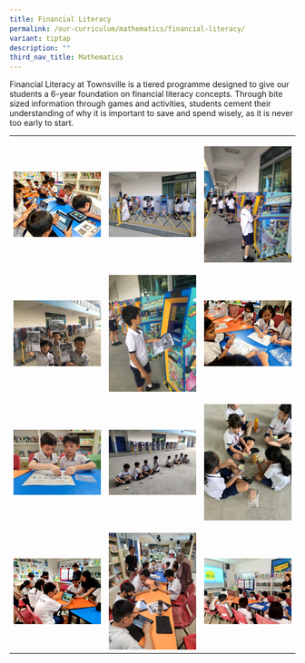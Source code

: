 ```yaml
---
title: Financial Literacy
permalink: /our-curriculum/mathematics/financial-literacy/
variant: tiptap
description: ""
third_nav_title: Mathematics
---
```

<p>Financial Literacy at Townsville is a tiered programme designed to give our students a 6-year foundation on financial literacy concepts. Through bite sized information through games and activities, students cement their understanding of why it is important to save and spend wisely, as it is never too early to start.</p><table><tbody><tr><th rowspan="1" colspan="1"><p></p><div class="isomer-image-wrapper"><img style="width: 100%" height="auto" width="100%" alt="" src="/images/Maths/Financial Literacy/FLphotos__1_.jpeg"></div></th><th rowspan="1" colspan="1"><p></p><div class="isomer-image-wrapper"><img style="width: 100%" height="auto" width="100%" alt="" src="/images/Maths/Financial Literacy/FLphotos__2_.jpeg"></div></th><th rowspan="1" colspan="1"><p></p><div class="isomer-image-wrapper"><img style="width: 100%" height="auto" width="100%" alt="" src="/images/Maths/Financial Literacy/FLphotos__3_.jpeg"></div></th></tr><tr><td rowspan="1" colspan="1"><p></p><div class="isomer-image-wrapper"><img style="width: 100%" height="auto" width="100%" alt="" src="/images/Maths/Financial Literacy/FLphotos__4_.jpeg"></div></td><td rowspan="1" colspan="1"><p></p><div class="isomer-image-wrapper"><img style="width: 100%" height="auto" width="100%" alt="" src="/images/Maths/Financial Literacy/FLphotos__5_.jpeg"></div></td><td rowspan="1" colspan="1"><p></p><div class="isomer-image-wrapper"><img style="width: 100%" height="auto" width="100%" alt="" src="/images/Maths/Financial Literacy/FLphotos__6_.jpeg"></div></td></tr><tr><td rowspan="1" colspan="1"><p></p><div class="isomer-image-wrapper"><img style="width: 100%" height="auto" width="100%" alt="" src="/images/Maths/Financial Literacy/FLphotos__7_.jpeg"></div></td><td rowspan="1" colspan="1"><p></p><div class="isomer-image-wrapper"><img style="width: 100%" height="auto" width="100%" alt="" src="/images/Maths/Financial Literacy/FLphotos__8_.jpeg"></div></td><td rowspan="1" colspan="1"><p></p><div class="isomer-image-wrapper"><img style="width: 100%" height="auto" width="100%" alt="" src="/images/Maths/Financial Literacy/FLphotos__9_.jpeg"></div></td></tr><tr><td rowspan="1" colspan="1"><p></p><div class="isomer-image-wrapper"><img style="width: 100%" height="auto" width="100%" alt="" src="/images/Maths/Financial Literacy/FLphotos__10_.jpeg"></div></td><td rowspan="1" colspan="1"><p></p><div class="isomer-image-wrapper"><img style="width: 100%" height="auto" width="100%" alt="" src="/images/Maths/Financial Literacy/FLphotos__11_.jpeg"></div></td><td rowspan="1" colspan="1"><p></p><div class="isomer-image-wrapper"><img style="width: 100%" height="auto" width="100%" alt="" src="/images/Maths/Financial Literacy/FLphotos__12_.jpeg"></div></td></tr></tbody></table><p></p>